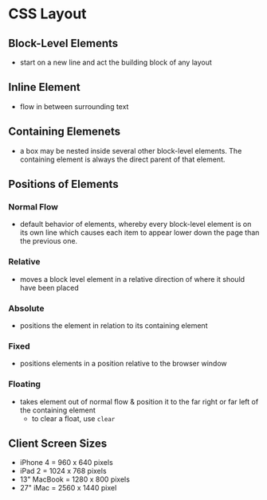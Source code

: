 # CSS Layout

## Block-Level Elements
- start on a new line and act  the building block of any layout

## Inline Element
- flow in between surrounding text

## Containing Elemenets
- a box may be nested inside several other block-level elements.  The containing element is always the direct parent of that element.

## Positions of Elements

### Normal Flow
- default behavior of elements, whereby every block-level element is on its own line which causes each item to appear lower down the page than the previous one.

### Relative
- moves a block level element in a relative direction of where it should have been placed

### Absolute
- positions the element in relation to its containing element

### Fixed
- positions elements in a position relative to the browser window

### Floating
- takes element out of normal flow & position it to the far right or far left of the containing element
    - to clear a float, use ```clear```

## Client Screen Sizes
- iPhone 4 = 960 x 640 pixels
- iPad 2 = 1024 x 768 pixels
- 13" MacBook = 1280 x 800 pixels
- 27" iMac = 2560 x 1440 pixel

